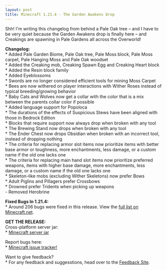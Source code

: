 ```yaml
---
layout: post
title: Minecraft 1.21.4 - The Garden Awakens Drop
---
```


Shh! I'm writing this changelog from behind a Pale Oak tree – and I have to be very quiet because the Garden Awakens drop is finally here – and Creakings are spawning in Pale Gardens all across the Overworld!<br>

**Changelog:**<br>
\* Added Pale Garden Biome, Pale Oak tree, Pale Moss block, Pale Moss carpet, Pale Hanging Moss and Pale Oak woodset<br>
\* Added the Creaking mob, Creaking Spawn Egg and Creaking Heart block<br>
\* Added the Resin block family<br>
\* Added Eyeblossoms<br>
\* Swords are no longer considered efficient tools for mining Moss Carpet<br>
\* Bees are now withered on player interactions with Wither Roses instead of typical breeding/growing behavior<br>
\* Baby Cats and Wolves now get a collar with the color that is a mix between the parents collar color if possible<br>
\* Added language support for Popoloca<br>
\* The durations of the effects of Suspicious Stews have been aligned with those in Bedrock Edition<br>
\* Blocks that require support now always drop when broken with any tool<br>
\* The Brewing Stand now drops when broken with any tool<br>
\* The Ender Chest now drops Obsidian when broken with an incorrect tool, instead of dropping nothing<br>
\* The criteria for replacing armor slot items now prioritize items with better base armor or toughness, more enchantments, less damage, or a custom name if the old one lacks one<br>
\* The criteria for replacing main hand slot items now prioritize preferred weapons, items with higher base damage, more enchantments, less damage, or a custom name if the old one lacks one<br>
\* Skeleton-like mobs (excluding Wither Skeletons) now prefer Bows<br> 
\* Adult Piglins and Pillagers prefer Crossbows<br>
\* Drowned prefer Tridents when picking up weapons<br>
\- Removed Herobrine<br>

**Fixed Bugs In 1.21.4:**<br>
\* Around 206 bugs were fixed in this release. View the [full list on Minecraft.net](https://www.minecraft.net/en-us/article/minecraft-java-edition-1-21-4).<br>

**GET THE RELEASE:**<br>
Cross-platform server jar:<br>
\* [Minecraft server jar](https://piston-data.mojang.com/v1/objects/4707d00eb834b446575d89a61a11b5d548d8c001/server.jar)<br>

Report bugs here:<br>
\* [Minecraft issue tracker!](https://bugs.mojang.com/browse/MC)<br>

Want to give feedback?<br>
\* For any feedback and suggesstions, head over to the [Feedback Site](https://feedback.minecraft.net).

